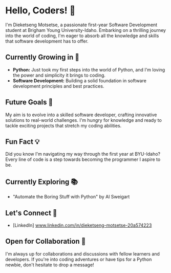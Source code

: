 # Hello, Coders! 👋

I'm Dieketseng Motsetse, a passionate first-year Software Development student at Brigham Young University-Idaho. Embarking on a thrilling journey into the world of coding, I'm eager to absorb all the knowledge and skills that software development has to offer.

## Currently Growing in 🌱
- **Python:** Just took my first steps into the world of Python, and I'm loving the power and simplicity it brings to coding.
- **Software Development:** Building a solid foundation in software development principles and best practices.

## Future Goals 🚀
My aim is to evolve into a skilled software developer, crafting innovative solutions to real-world challenges. I'm hungry for knowledge and ready to tackle exciting projects that stretch my coding abilities.

## Fun Fact 💡
Did you know I'm navigating my way through the first year at BYU-Idaho? Every line of code is a step towards becoming the programmer I aspire to be.

## Currently Exploring 📚
- "Automate the Boring Stuff with Python" by Al Sweigart

## Let's Connect 🤝
- [LinkedIn] www.linkedin.com/in/dieketseng-motsetse-20a574223
  

## Open for Collaboration 🎯
I'm always up for collaborations and discussions with fellow learners and developers. If you're into coding adventures or have tips for a Python newbie, don't hesitate to drop a message!





